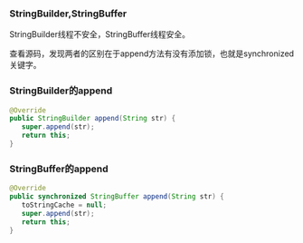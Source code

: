 
### StringBuilder,StringBuffer

StringBuilder线程不安全，StringBuffer线程安全。

查看源码，发现两者的区别在于append方法有没有添加锁，也就是synchronized关键字。

### StringBuilder的append

```java
@Override
public StringBuilder append(String str) {
   super.append(str);
   return this;
}
```

### StringBuffer的append

```java
@Override
public synchronized StringBuffer append(String str) {
   toStringCache = null;
   super.append(str);
   return this;
}
```




















